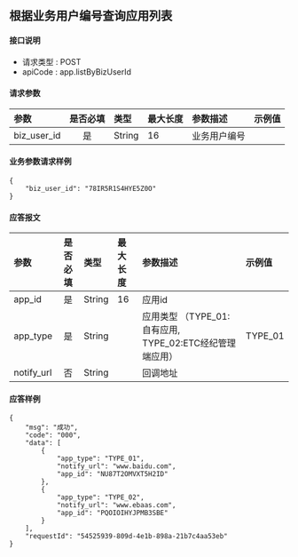 ## 根据业务用户编号查询应用列表 

#### 接口说明


* 请求类型 : POST
* apiCode : app.listByBizUserId

#### 请求参数
| 参数        | 是否必填 | 类型   | 最大长度 | 参数描述     | 示例值 |
| :---------- | :------: | :----- | :------- | :----------- | :----- |
| biz_user_id |    是    | String | 16       | 业务用户编号 |        |

#### 业务参数请求样例
```
{
    "biz_user_id": "78IR5R1S4HYE5Z0O"
}
```

#### 应答报文

| 参数          | 是否必填 | 类型   | 最大长度 | 参数描述                                                  | 示例值  |
| :------------ | :------: | :----- | :------- | :-------------------------------------------------------- | :------ |
| app_id        |    是    | String | 16       | 应用id                                                    |         |
| app_type      |    是    | String |          | 应用类型 （TYPE_01: 自有应用, TYPE_02:ETC经纪管理端应用） | TYPE_01 |
| notify_url    |    否    | String |          | 回调地址                                                  |         |

#### 应答样例

```
{
    "msg": "成功",
    "code": "000",
    "data": [
        {
            "app_type": "TYPE_01",
            "notify_url": "www.baidu.com",
            "app_id": "NU87T2OMVXT5H2ID"
        },
        {
            "app_type": "TYPE_02",
            "notify_url": "www.ebaas.com",
            "app_id": "PQOIOIHYJPMB3SBE"
        }
    ],
    "requestId": "54525939-809d-4e1b-898a-21b7c4aa53eb"
}

```
